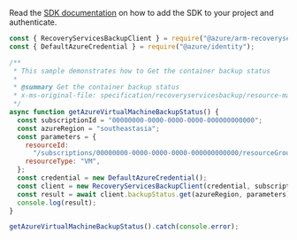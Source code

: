 Read the [SDK documentation](https://github.com/Azure/azure-sdk-for-js/blob/%40azure%2Farm-recoveryservicesbackup_9.0.0/sdk/recoveryservicesbackup/arm-recoveryservicesbackup/README.md) on how to add the SDK to your project and authenticate.

```javascript
const { RecoveryServicesBackupClient } = require("@azure/arm-recoveryservicesbackup");
const { DefaultAzureCredential } = require("@azure/identity");

/**
 * This sample demonstrates how to Get the container backup status
 *
 * @summary Get the container backup status
 * x-ms-original-file: specification/recoveryservicesbackup/resource-manager/Microsoft.RecoveryServices/stable/2022-03-01/examples/AzureIaasVm/GetBackupStatus.json
 */
async function getAzureVirtualMachineBackupStatus() {
  const subscriptionId = "00000000-0000-0000-0000-000000000000";
  const azureRegion = "southeastasia";
  const parameters = {
    resourceId:
      "/subscriptions/00000000-0000-0000-0000-000000000000/resourceGroups/testRg/providers/Microsoft.Compute/VirtualMachines/testVm",
    resourceType: "VM",
  };
  const credential = new DefaultAzureCredential();
  const client = new RecoveryServicesBackupClient(credential, subscriptionId);
  const result = await client.backupStatus.get(azureRegion, parameters);
  console.log(result);
}

getAzureVirtualMachineBackupStatus().catch(console.error);
```
